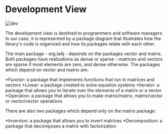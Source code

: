 # Development View

![dev](uml/DevelopmentView.png)

The development view is destined to programmers and software managers. In our case, it is represented by a package diagram that illustrates how the library's code is organized and how its packages relate with each other.

The main package - org.la4j - depends on the packages vector and matrix. Both packages have realizations as dense or sparse - matrices and vectors are sparse if most elements are zero, and dense otherwise. The packages which depend on vector and matrix are:

*Functor: a package that implements functions that run in matrices and vectors
*Linear: a package created to solve equation systems
*Iterator: a package that allows you to iterate over the elements of a matrix or a vector
*Operation: a package that allows you to make matrix/matrix, matrix/vector or vector/vector operations

There are also two packages which depend only on the matrix package:

*Inversion: a package that allows you to invert matrices 
*Decomposition: a package that decomposes a matrix with factorization
